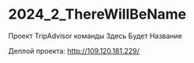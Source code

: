 # 2024_2_ThereWillBeName
Проект TripAdvisor команды Здесь Будет Название

Деплой проекта: 
http://109.120.181.229/
